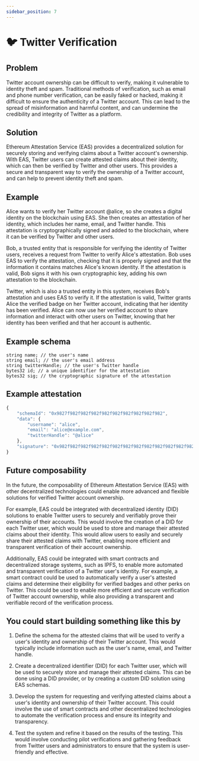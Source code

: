 ```yaml
---
sidebar_position: 7
---
```


# 🐦 Twitter Verification

## Problem
Twitter account ownership can be difficult to verify, making it vulnerable to identity theft and spam. Traditional methods of verification, such as email and phone number verification, can be easily faked or hacked, making it difficult to ensure the authenticity of a Twitter account. This can lead to the spread of misinformation and harmful content, and can undermine the credibility and integrity of Twitter as a platform.

## Solution
Ethereum Attestation Service (EAS) provides a decentralized solution for securely storing and verifying claims about a Twitter account's ownership. With EAS, Twitter users can create attested claims about their identity, which can then be verified by Twitter and other users. This provides a secure and transparent way to verify the ownership of a Twitter account, and can help to prevent identity theft and spam.

## Example
Alice wants to verify her Twitter account @alice, so she creates a digital identity on the blockchain using EAS. She then creates an attestation of her identity, which includes her name, email, and Twitter handle. This attestation is cryptographically signed and added to the blockchain, where it can be verified by Twitter and other users.

Bob, a trusted entity that is responsible for verifying the identity of Twitter users, receives a request from Twitter to verify Alice's attestation. Bob uses EAS to verify the attestation, checking that it is properly signed and that the information it contains matches Alice's known identity. If the attestation is valid, Bob signs it with his own cryptographic key, adding his own attestation to the blockchain.

Twitter, which is also a trusted entity in this system, receives Bob's attestation and uses EAS to verify it. If the attestation is valid, Twitter grants Alice the verified badge on her Twitter account, indicating that her identity has been verified. Alice can now use her verified account to share information and interact with other users on Twitter, knowing that her identity has been verified and that her account is authentic.

## Example schema 
``` 
string name; // the user's name
string email; // the user's email address
string twitterHandle; // the user's Twitter handle
bytes32 id; // a unique identifier for the attestation
bytes32 sig; // the cryptographic signature of the attestation

```

## Example attestation
``` jsx
{
    "schemaId": "0x9827f982f982f982f982f982f982f982f982f982",
    "data": {
        "username": "alice",
        "email": "alice@example.com",
        "twitterHandle": "@alice"
    },
    "signature": "0x982f982f982f982f982f982f982f982f982f982f982f982f982f982f982f982f"
}
```


## Future composability
In the future, the composability of Ethereum Attestation Service (EAS) with other decentralized technologies could enable more advanced and flexible solutions for verified Twitter account ownership.

For example, EAS could be integrated with decentralized identity (DID) solutions to enable Twitter users to securely and verifiably prove their ownership of their accounts. This would involve the creation of a DID for each Twitter user, which would be used to store and manage their attested claims about their identity. This would allow users to easily and securely share their attested claims with Twitter, enabling more efficient and transparent verification of their account ownership.

Additionally, EAS could be integrated with smart contracts and decentralized storage systems, such as IPFS, to enable more automated and transparent verification of a Twitter user's identity. For example, a smart contract could be used to automatically verify a user's attested claims and determine their eligibility for verified badges and other perks on Twitter. This could be used to enable more efficient and secure verification of Twitter account ownership, while also providing a transparent and verifiable record of the verification process.

## You could start building something like this by

1. Define the schema for the attested claims that will be used to verify a user's identity and ownership of their Twitter account. This would typically include information such as the user's name, email, and Twitter handle.

2. Create a decentralized identifier (DID) for each Twitter user, which will be used to securely store and manage their attested claims. This can be done using a DID provider, or by creating a custom DID solution using EAS schemas.

3. Develop the system for requesting and verifying attested claims about a user's identity and ownership of their Twitter account. This could involve the use of smart contracts and other decentralized technologies to automate the verification process and ensure its integrity and transparency.

4. Test the system and refine it based on the results of the testing. This would involve conducting pilot verifications and gathering feedback from Twitter users and administrators to ensure that the system is user-friendly and effective.